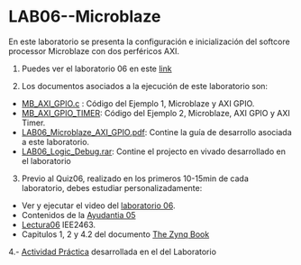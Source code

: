 # LAB06--Microblaze
En este laboratorio se presenta la configuración e inicialización del softcore processor Microblaze con dos perféricos AXI. 

1. Puedes ver el laboratorio 06 en este [link](https://youtu.be/5LTBA2gNJQc)

2. Los documentos asociados a la ejecución de este laboratorio son:

* [MB_AXI_GPIO.c](https://github.com/IEE2463-SEP/LAB06--Microblaze/blob/main/MB_AXI_GPIO.c) : Código del Ejemplo 1, Microblaze y AXI GPIO. 
* [MB_AXI_GPIO_TIMER](https://github.com/IEE2463-SEP/LAB06--Microblaze/blob/main/MB_AXI_GPIO_TIMER.c): Código del Ejemplo 2, Microblaze, AXI GPIO y AXI Timer.
* [LAB06_Microblaze_AXI_GPIO.pdf](https://github.com/IEE2463-SEP/LAB06--Microblaze/blob/main/LAB06_Microblaze_AXI_GPIO___TIMER.pdf): Contine la guía de desarrollo asociada a este laboratorio.
* [LAB06_Logic_Debug.rar](https://github.com/IEE2463-SEP/LAB06--Microblaze/blob/main/LAB06_MB_AXI_GPIO_TIMER.rar): Contine el projecto en vivado desarrollado en el laboratorio

 
3. Previo al Quiz06, realizado en los primeros 10-15min de cada laboratorio, debes estudiar personalizadamente:

* Ver y ejecutar el video del [laboratorio 06](https://youtu.be/5LTBA2gNJQc).
* Contenidos de la [Ayudantia 05](https://youtu.be/6MO-9q7fUwE)
* [Lectura06](https://github.com/IEE2463-SEP/Lecturas) IEE2463.
* Capitulos 1, 2 y 4.2 del documento [The Zynq Book](https://github.com/IEE2463-SEP/Documentacion/blob/main/The_Zynq_Book.pdf)
  
4.- [Actividad Práctica]() desarrollada en el del Laboratorio 
